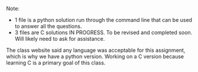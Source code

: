 Note:
- 1 file is a python solution run through the command line that can be used to answer all the questions.
- 3 files are C solutions IN PROGRESS.  To be revised and completed soon.  Will likely need to ask for assistance.

The class website said any language was acceptable for this assignment, which is why we have a python version.  Working on a C version because learning C is a primary goal of this class.
